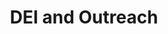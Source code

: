 ---
layout: page
title: DEI and Outreach
image: assets/images/diversity.jpg
description: 'Fostering inclusion and giving back'
nav-menu: true
banner_color: style3
---